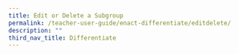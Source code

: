 ```yaml
---
title: Edit or Delete a Subgroup
permalink: /teacher-user-guide/enact-differentiate/editdelete/
description: ""
third_nav_title: Differentiate
---
```


